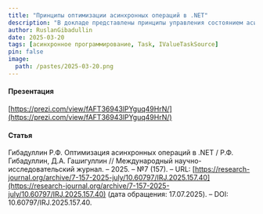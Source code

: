 ```yaml
---
title: "Принципы оптимизации асинхронных операций в .NET"
description: "В докладе представлены принципы управления состоянием асинхронных операций на платформе .NET с минимальными накладными расходами, связанными с управлением памятью. Особое внимание уделено следующим ключевым аспектам: синхронному завершению асинхронных функций, стратегиям кэширования задач Task и Task&lt;T&gt;, использованию типов ValueTask и ValueTask&lt;T&gt;, а также реализации интерфейсов IValueTaskSource и IValueTaskSource&lt;T&gt;."
author: RuslanGibadullin
date: 2025-03-20
tags: [асинхронное программирование, Task, IValueTaskSource]
pin: false
image:
  path: /pastes/2025-03-20.png
---
```


#### Презентация

[https://prezi.com/view/fAFT36943lPYguq49HrN/](https://prezi.com/view/fAFT36943lPYguq49HrN/)

#### Статья

Гибадуллин Р.Ф. Оптимизация асинхронных операций в .NET / Р.Ф. Гибадуллин, Д.А. Гашигуллин // Международный научно-исследовательский журнал. – 2025. – №7 (157). – URL: [https://research-journal.org/archive/7-157-2025-july/10.60797/IRJ.2025.157.40](https://research-journal.org/archive/7-157-2025-july/10.60797/IRJ.2025.157.40) (дата обращения: 17.07.2025). – DOI: 10.60797/IRJ.2025.157.40.
